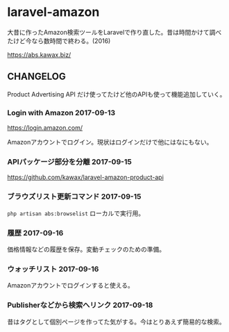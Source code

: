# laravel-amazon

大昔に作ったAmazon検索ツールをLaravelで作り直した。昔は時間かけて調べたけど今なら数時間で終わる。(2016)

https://abs.kawax.biz/

## CHANGELOG

Product Advertising API だけ使ってたけど他のAPIも使って機能追加していく。
 
### Login with Amazon 2017-09-13
https://login.amazon.com/

Amazonアカウントでログイン。現状はログインだけで他にはなにもない。

### APIパッケージ部分を分離 2017-09-15
https://github.com/kawax/laravel-amazon-product-api

### ブラウズリスト更新コマンド 2017-09-15
`php artisan abs:browselist`
ローカルで実行用。

### 履歴 2017-09-16
価格情報などの履歴を保存。変動チェックのための準備。

### ウォッチリスト 2017-09-16
Amazonアカウントでログインすると使える。

### Publisherなどから検索へリンク 2017-09-18
昔はタグとして個別ページを作ってた気がする。今はとりあえず簡易的な検索。
